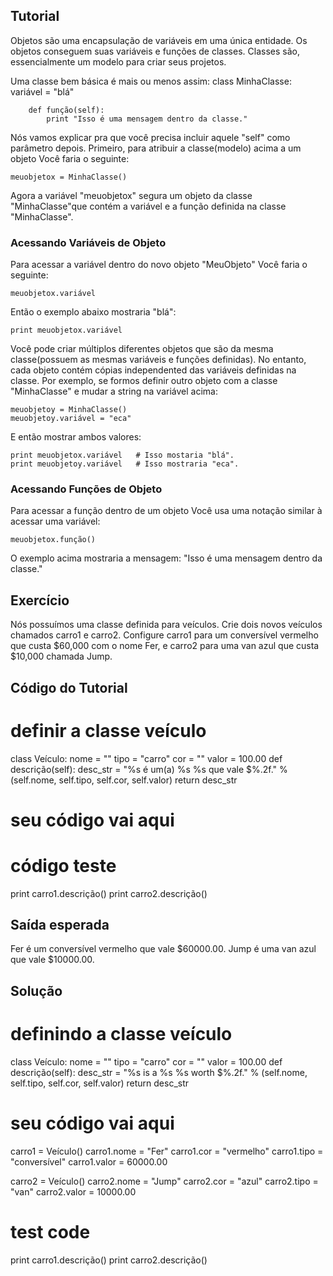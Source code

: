 Tutorial
-----------------
 
Objetos são uma encapsulação de variáveis em uma única entidade. Os objetos conseguem suas variáveis e funções de classes. Classes são, essencialmente um modelo para criar seus projetos.

Uma classe bem básica é mais ou menos assim:
    class MinhaClasse:
        variável = "blá"

        def função(self):
            print "Isso é uma mensagem dentro da classe."

Nós vamos explicar pra que você precisa incluir aquele "self" como parâmetro depois. Primeiro, para atribuir a classe(modelo) acima a um objeto Você faria o seguinte:

    meuobjetox = MinhaClasse()

Agora a variável "meuobjetox" segura um objeto da classe "MinhaClasse"que contém a variável e a função definida na classe "MinhaClasse".

### Acessando Variáveis de Objeto

Para acessar a variável dentro do novo objeto "MeuObjeto" Você faria o seguinte:

    meuobjetox.variável

Então o exemplo abaixo mostraria "blá":

    print meuobjetox.variável

Você pode criar múltiplos diferentes objetos que são da mesma classe(possuem as mesmas variáveis e funções definidas). No entanto, cada objeto contém cópias independented das variáveis definidas na classe. Por exemplo, se formos definir outro objeto com a classe "MinhaClasse" e mudar a string na variável acima:

    meuobjetoy = MinhaClasse()
    meuobjetoy.variável = "eca"

E então mostrar ambos valores:

    print meuobjetox.variável   # Isso mostaria "blá".
    print meuobjetoy.variável   # Isso mostraria "eca".

### Acessando Funções de Objeto

Para acessar a função dentro de um objeto Você usa uma notação similar à acessar uma variável:

    meuobjetox.função()

O exemplo acima mostraria a mensagem: "Isso é uma mensagem dentro da classe."


Exercício
---------

Nós possuímos uma classe definida para veículos. Crie dois novos veículos chamados carro1 e carro2.
Configure carro1 para um conversível vermelho que custa $60,000 com o nome Fer,
e carro2 para uma van azul que custa $10,000 chamada Jump.

Código do Tutorial
------------------

# definir a classe veículo
class Veículo:
    nome = ""
    tipo = "carro"
    cor = ""
    valor = 100.00
    def descrição(self):
        desc_str = "%s é um(a) %s %s que vale $%.2f." % (self.nome, self.tipo, self.cor, self.valor)
        return desc_str
# seu código vai aqui

# código teste
print carro1.descrição()
print carro2.descrição()

Saída esperada
--------------
Fer é um conversível vermelho que vale $60000.00.
Jump é uma van azul que vale $10000.00.

Solução
-------

# definindo a classe veículo
class Veículo:
    nome = ""
    tipo = "carro"
    cor = ""
    valor = 100.00
    def descrição(self):
        desc_str = "%s is a %s %s worth $%.2f." % (self.nome, self.tipo, self.cor, self.valor)
        return desc_str

# seu código vai aqui
carro1 = Veículo()
carro1.nome = "Fer"
carro1.cor = "vermelho"
carro1.tipo = "conversível"
carro1.valor = 60000.00

carro2 = Veículo()
carro2.nome = "Jump"
carro2.cor = "azul"
carro2.tipo = "van"
carro2.valor = 10000.00

# test code
print carro1.descrição()
print carro2.descrição()
